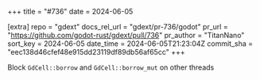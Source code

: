 +++
title = "#736"
date = 2024-06-05

[extra]
repo = "gdext"
docs_rel_url = "gdext/pr-736/godot"
pr_url = "https://github.com/godot-rust/gdext/pull/736"
pr_author = "TitanNano"
sort_key = 2024-06-05
date_time = 2024-06-05T21:23:04Z
commit_sha = "eec138d46cfef48e915dd23119df89db56af65cc"
+++

Block `GdCell::borrow` and `GdCell::borrow_mut` on other threads
